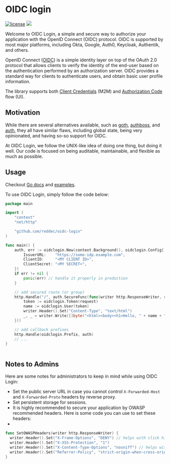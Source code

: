 # OIDC login

[![license](https://img.shields.io/github/license/reddec/oidc-login.svg)](https://github.com/reddec/oidc-login)
[![](https://godoc.org/github.com/reddec/oidc-login?status.svg)](http://godoc.org/github.com/reddec/oidc-login)


Welcome to OIDC Login, a simple and secure way to authorize your application with the OpenID Connect (OIDC) protocol.
OIDC is supported by most major platforms, including Okta, Google, Auth0, Keycloak, Authentik, and others.

OpenID Connect
([OIDC](https://auth0.com/docs/authenticate/protocols/openid-connect-protocol#:~:text=OpenID%20Connect%20(OIDC)%20is%20an,obtain%20basic%20user%20profile%20information))
is a simple identity layer on top of the OAuth 2.0 protocol that allows clients to verify the
identity of the end-user based on the authentication performed by an authorization server. OIDC provides a standard way
for clients to authenticate users, and obtain basic user profile information.

The library supports
both [Client Credentials](https://auth0.com/docs/get-started/authentication-and-authorization-flow/client-credentials-flow)
(M2M)
and [Authorization Code](https://auth0.com/docs/get-started/authentication-and-authorization-flow/authorization-code-flow)
flow (UI).

## Motivation

While there are several alternatives available, such
as [goth](https://github.com/markbates/goth), [authboss](https://github.com/volatiletech/authboss),
and [auth](https://github.com/go-pkgz/auth), they all have similar flaws, including global state, being very
opinionated, and having so-so support for OIDC.

At OIDC Login, we follow the UNIX-like idea of doing one thing, but doing it well. Our code is focused on being
auditable, maintainable, and flexible as much as possible.

## Usage

Checkout [Go docs](https://pkg.go.dev/github.com/reddec/oidc-login) and [examples](examples).

To use OIDC Login, simply follow the code below:

```go
package main

import (
	"context"
	"net/http"

	"github.com/reddec/oidc-login"
)

func main() {
	auth, err := oidclogin.New(context.Background(), oidclogin.Config{
		IssuerURL:    "https://some-idp.example.com",
		ClientID:     "<MY CLIENT ID>",
		ClientSecret: "<MY SECRET>",
	})
	if err != nil {
		panic(err) // handle it properly in production
	}

	// add secured route (or group)
	http.Handle("/", auth.SecureFunc(func(writer http.ResponseWriter, request *http.Request) {
		token := oidclogin.Token(request)
		name := oidclogin.User(token)
		writer.Header().Set("Content-Type", "text/html")
		_, _ = writer.Write([]byte("<html><body><h1>Hello, " + name + "</h1></body></html>"))
	}))

	// add callback prefixes
	http.Handle(oidclogin.Prefix, auth)
	// ...
}



```

## Notes to Admins

Here are some notes for administrators to keep in mind while using OIDC Login:

* Set the public server URL in case you cannot control `X-Forwarded-Host` and `X-Forwarded-Proto` headers by reverse
  proxy.
* Set persistent storage for sessions.
* It is highly recommended to secure your application by OWASP recommended headers. Here is some code you can use to set
  these headers:
*

```go
func SetOWASPHeaders(writer http.ResponseWriter) {
  writer.Header().Set("X-Frame-Options", "DENY") // helps with click hijacking
  writer.Header().Set("X-XSS-Protection", "1")
  writer.Header().Set("X-Content-Type-Options", "nosniff") // helps with content-type substitution
  writer.Header().Set("Referrer-Policy", "strict-origin-when-cross-origin") // disables cross-origin requests 
}
```